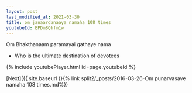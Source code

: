 ```yaml
---
layout: post
last_modified_at: 2021-03-30
title: om janaardanaaya namaha 108 times
youtubeId: EPDm8Qhfm1w
---
```

 
 
Om Bhakthanaam paramayai gathaye nama 
 
 -  Who is the ultimate destination of devotees 
 
  
 
  
 
 
 
 
 
 


{% include youtubePlayer.html id=page.youtubeId %}
 
[Next]({{ site.baseurl }}{% link  split2/_posts/2016-03-26-Om punarvasave namaha 108 times.md%})
 
